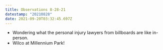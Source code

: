 ```yaml
---
title: Observations 8-28-21
datestamp: "20210828"
date: 2021-09-20T03:32:45.697Z
---
```

- Wondering what the personal injury lawyers from billboards are like in-person.
- Wilco at Millennium Park!